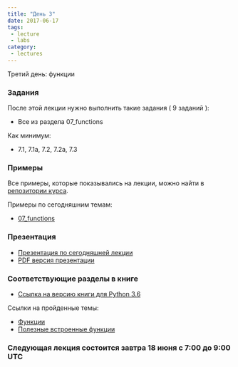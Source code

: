 ```yaml
---
title: "День 3"
date: 2017-06-17
tags:
 - lecture
 - labs
category:
 - lectures
---
```


Третий день: функции

### Задания

После этой лекции нужно выполнить такие задания ( 9 заданий ):

* Все из раздела 07_functions

Как минимум:

* 7.1, 7.1a, 7.2, 7.2a, 7.3


### Примеры

Все примеры, которые показывались на лекции, можно найти в [репозитории курса](https://github.com/pyneng/pyneng-online-jun-jul-2017).

Примеры по сегодняшним темам:

* [07_functions](https://github.com/pyneng/pyneng-online-jun-jul-2017/tree/master/examples/07_functions)

### Презентация

* [Презентация по сегодняшней лекции](https://gitpitch.com/natenka/pyneng-slides/py3-functions)
* [PDF версия презентации](https://github.com/pyneng/pyneng-online-jun-jul-2017/blob/master/presentations/03_Day3_functions.pdf)


### Соответствующие разделы в книге

* [Ссылка на версию книги для Python 3.6](https://natenka.gitbooks.io/pyneng/content/v/python3.6/)

Ссылки на пройденные темы:

* [Функции](https://natenka.gitbooks.io/pyneng/content/v/python3.6/book/07_functions/)
* [Полезные встроенные функции](https://natenka.gitbooks.io/pyneng/content/v/python3.6/book/16_additional_info/useful_functions/)


### Следующая лекция состоится завтра 18 июня с 7:00 до 9:00 UTC

